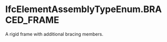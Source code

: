 IfcElementAssemblyTypeEnum.BRACED_FRAME
=======================================
A rigid frame with additional bracing members.


